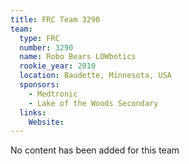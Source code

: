```yaml
---
title: FRC Team 3290
team:
  type: FRC
  number: 3290
  name: Robo Bears LOWbotics
  rookie_year: 2010
  location: Baudette, Minnesota, USA
  sponsors:
    - Medtronic
    - Lake of the Woods Secondary
  links:
    Website: 
---
```

No content has been added for this team